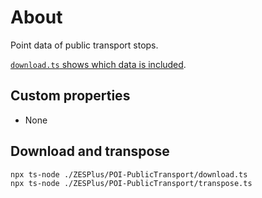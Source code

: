 # About

Point data of public transport stops.

[`download.ts` shows which data is included](./download.ts).

## Custom properties

- None

## Download and transpose

```
npx ts-node ./ZESPlus/POI-PublicTransport/download.ts
npx ts-node ./ZESPlus/POI-PublicTransport/transpose.ts
```

